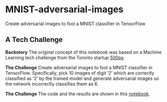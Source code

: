 # MNIST-adversarial-images
Create adversarial images to fool a MNIST classifier in TensorFlow

## A Tech Challenge
**Backstory**
The original concept of this notebook was based on a Machine Learning tech challenge from the Toronto startup [500px](https://500px.com). 

**The Challenge**
Create adversarial images to fool a MNIST classifier in TensorFlow. Specifically, pick 10 images of digit ‘2’ which are correctly classified as ‘2’ by the trained model and generate adversarial images so the network incorrectly classifies them as 6.

**The Challenge**
The code and the results are shown in this [notebook](https://github.com/oghabi/500px/blob/master/500px.ipynb). 
